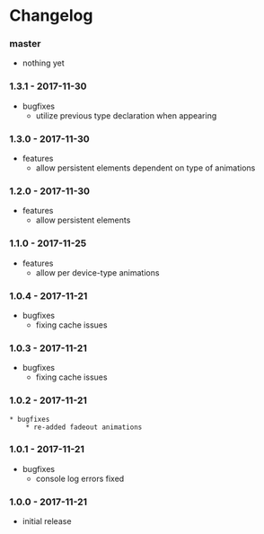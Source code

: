 # Changelog

### master

* nothing yet

### 1.3.1 - 2017-11-30

* bugfixes
    * utilize previous type declaration when appearing

### 1.3.0 - 2017-11-30

* features
    * allow persistent elements dependent on type of animations

### 1.2.0 - 2017-11-30

* features
    * allow persistent elements

### 1.1.0 - 2017-11-25

* features
    * allow per device-type animations

### 1.0.4 - 2017-11-21

* bugfixes
    * fixing cache issues

### 1.0.3 - 2017-11-21

* bugfixes
    * fixing cache issues

### 1.0.2 - 2017-11-21

    * bugfixes
        * re-added fadeout animations

### 1.0.1 - 2017-11-21

* bugfixes
    * console log errors fixed

### 1.0.0 - 2017-11-21

* initial release
